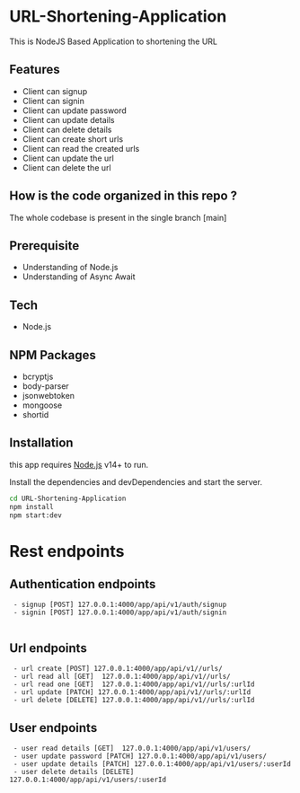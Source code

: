 # URL-Shortening-Application
This is NodeJS Based Application to shortening the URL

## Features
* Client can signup 
* Client can signin
* Client can update password
* Client can update details
* Client can delete details
* Client can create short urls
* Client can read the created urls
* Client can update the url
* Client can delete the url

## How is the code organized in this repo ?
The whole codebase is present in the single branch [main]

## Prerequisite
- Understanding of Node.js
- Understanding of Async Await

## Tech
- Node.js

## NPM Packages
- bcryptjs
- body-parser
- jsonwebtoken
- mongoose
- shortid
## Installation

this app requires [Node.js](https://nodejs.org/) v14+ to run.

Install the dependencies and devDependencies and start the server.

```sh
cd URL-Shortening-Application
npm install
npm start:dev
```

# Rest endpoints

## Authentication endpoints
```
 - signup [POST] 127.0.0.1:4000/app/api/v1/auth/signup
 - signin [POST] 127.0.0.1:4000/app/api/v1/auth/signin
 
```

## Url endpoints
```
 - url create [POST] 127.0.0.1:4000/app/api/v1//urls/
 - url read all [GET]  127.0.0.1:4000/app/api/v1//urls/
 - url read one [GET]  127.0.0.1:4000/app/api/v1//urls/:urlId
 - url update [PATCH] 127.0.0.1:4000/app/api/v1//urls/:urlId
 - url delete [DELETE] 127.0.0.1:4000/app/api/v1//urls/:urlId
```

## User endpoints

```
 - user read details [GET]  127.0.0.1:4000/app/api/v1/users/
 - user update password [PATCH] 127.0.0.1:4000/app/api/v1/users/
 - user update details [PATCH] 127.0.0.1:4000/app/api/v1/users/:userId
 - user delete details [DELETE] 127.0.0.1:4000/app/api/v1/users/:userId
```
